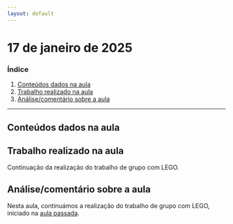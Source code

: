 ```yaml
---
layout: default
---
```


# 17 de janeiro de 2025

<h3><b>Índice</b></h3>

1. [Conteúdos dados na aula](#conteúdos-dados-na-aula)
2. [Trabalho realizado na aula](#trabalho-realizado-na-aula)
3. [Análise/comentário sobre a aula](#análisecomentário-sobre-a-aula)

---

## Conteúdos dados na aula

## Trabalho realizado na aula

Continuação da realização do trabalho de grupo com LEGO.

## Análise/comentário sobre a aula

Nesta aula, continuámos a realização do trabalho de grupo com LEGO, iniciado na [aula passada](aula_janeiro_17.md).
